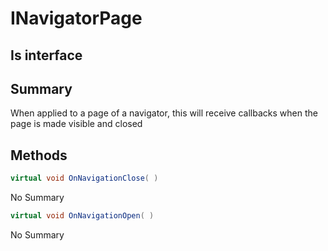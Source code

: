 # INavigatorPage

## Is interface

## Summary

When applied to a page of a navigator, this will receive
callbacks when the page is made visible and closed
## Methods

```c#
virtual void OnNavigationClose( ) 
```
No Summary
```c#
virtual void OnNavigationOpen( ) 
```
No Summary
